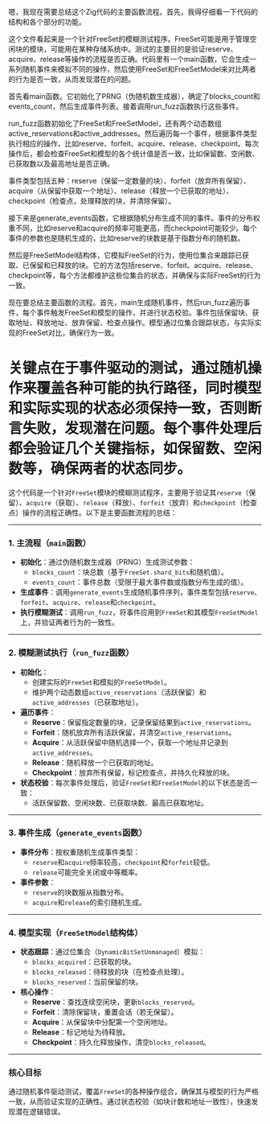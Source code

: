 嗯，我现在需要总结这个Zig代码的主要函数流程。首先，我得仔细看一下代码的结构和各个部分的功能。

这个文件看起来是一个针对FreeSet的模糊测试程序。FreeSet可能是用于管理空闲块的模块，可能用在某种存储系统中。测试的主要目的是验证reserve、acquire、release等操作的流程是否正确。代码里有一个main函数，它会生成一系列随机事件来模拟不同的操作，然后使用FreeSet和FreeSetModel来对比两者的行为是否一致，从而发现潜在的问题。

首先看main函数。它初始化了PRNG（伪随机数生成器），确定了blocks_count和events_count，然后生成事件列表。接着调用run_fuzz函数执行这些事件。

run_fuzz函数初始化了FreeSet和FreeSetModel，还有两个动态数组active_reservations和active_addresses。然后遍历每一个事件，根据事件类型执行相应的操作，比如reserve、forfeit、acquire、release、checkpoint。每次操作后，都会检查FreeSet和模型的各个统计值是否一致，比如保留数、空闲数、已获取数以及最高地址是否正确。

事件类型包括五种：reserve（保留一定数量的块）、forfeit（放弃所有保留）、acquire（从保留中获取一个地址）、release（释放一个已获取的地址）、checkpoint（检查点，处理释放的块，并清除保留）。

接下来是generate_events函数，它根据随机分布生成不同的事件。事件的分布权重不同，比如reserve和acquire的频率可能更高，而checkpoint可能较少。每个事件的参数也是随机生成的，比如reserve的块数是基于指数分布的随机数。

然后是FreeSetModel结构体，它模拟FreeSet的行为，使用位集合来跟踪已获取、已保留和已释放的块。它的方法包括reserve、forfeit、acquire、release、checkpoint等，每个方法都维护这些位集合的状态，并确保与实际FreeSet的行为一致。

现在要总结主要函数的流程。首先，main生成随机事件，然后run_fuzz遍历事件，每个事件触发FreeSet和模型的操作，并进行状态校验。事件包括保留块、获取地址、释放地址、放弃保留、检查点操作。模型通过位集合跟踪状态，与实际实现的FreeSet对比，确保行为一致。

关键点在于事件驱动的测试，通过随机操作来覆盖各种可能的执行路径，同时模型和实际实现的状态必须保持一致，否则断言失败，发现潜在问题。每个事件处理后都会验证几个关键指标，如保留数、空闲数等，确保两者的状态同步。
================================================
这个代码是一个针对`FreeSet`模块的模糊测试程序，主要用于验证其`reserve`（保留）、`acquire`（获取）、`release`（释放）、`forfeit`（放弃）和`checkpoint`（检查点）操作的流程正确性。以下是主要函数流程的总结：

---

### **1. 主流程（`main`函数）**
- **初始化**：通过伪随机数生成器（PRNG）生成测试参数：
  - `blocks_count`：块总数（基于`FreeSet.shard_bits`和随机值）。
  - `events_count`：事件总数（受限于最大事件数或指数分布生成的值）。
- **生成事件**：调用`generate_events`生成随机事件序列，事件类型包括`reserve`、`forfeit`、`acquire`、`release`和`checkpoint`。
- **执行模糊测试**：调用`run_fuzz`，将事件应用到`FreeSet`和其模型`FreeSetModel`上，并验证两者行为的一致性。

---

### **2. 模糊测试执行（`run_fuzz`函数）**
- **初始化**：
  - 创建实际的`FreeSet`和模拟的`FreeSetModel`。
  - 维护两个动态数组`active_reservations`（活跃保留）和`active_addresses`（已获取地址）。
- **遍历事件**：
  - **Reserve**：保留指定数量的块，记录保留结果到`active_reservations`。
  - **Forfeit**：随机放弃所有活跃保留，并清空`active_reservations`。
  - **Acquire**：从活跃保留中随机选择一个，获取一个地址并记录到`active_addresses`。
  - **Release**：随机释放一个已获取的地址。
  - **Checkpoint**：放弃所有保留，标记检查点，并持久化释放的块。
- **状态校验**：每次事件处理后，验证`FreeSet`和`FreeSetModel`的以下状态是否一致：
  - 活跃保留数、空闲块数、已获取块数、最高已获取地址。

---

### **3. 事件生成（`generate_events`函数）**
- **事件分布**：按权重随机生成事件类型：
  - `reserve`和`acquire`频率较高，`checkpoint`和`forfeit`较低。
  - `release`可能完全关闭或中等概率。
- **事件参数**：
  - `reserve`的块数服从指数分布。
  - `acquire`和`release`的索引随机生成。

---

### **4. 模型实现（`FreeSetModel`结构体）**
- **状态跟踪**：通过位集合（`DynamicBitSetUnmanaged`）模拟：
  - `blocks_acquired`：已获取的块。
  - `blocks_released`：待释放的块（在检查点处理）。
  - `blocks_reserved`：当前保留的块。
- **核心操作**：
  - **Reserve**：查找连续空闲块，更新`blocks_reserved`。
  - **Forfeit**：清除保留块，重置会话（若无保留）。
  - **Acquire**：从保留块中分配第一个空闲地址。
  - **Release**：标记地址为待释放。
  - **Checkpoint**：持久化释放操作，清空`blocks_released`。

---

### **核心目标**
通过随机事件驱动测试，覆盖`FreeSet`的各种操作组合，确保其与模型的行为严格一致，从而验证实现的正确性。通过状态校验（如块计数和地址一致性），快速发现潜在逻辑错误。